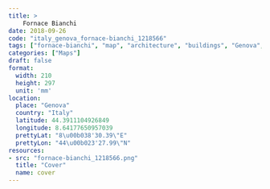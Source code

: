 ```yaml
---
title: > 
    Fornace Bianchi
date: 2018-09-26
code: "italy_genova_fornace-bianchi_1218566"
tags: ["fornace-bianchi", "map", "architecture", "buildings", "Genova", "Italy"]
categories: ["Maps"]
draft: false
format:
  width: 210
  height: 297
  unit: 'mm'
location:
  place: "Genova"
  country: "Italy"
  latitude: 44.3911104926849
  longitude: 8.64177650957039
  prettyLat: "8\u00b038'30.39\"E"
  prettyLon: "44\u00b023'27.99\"N"
resources:
- src: "fornace-bianchi_1218566.png"
  title: "Cover"
  name: cover
---
```

